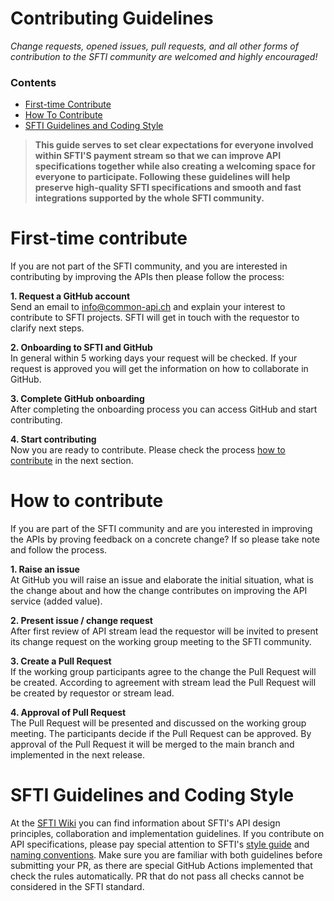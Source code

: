 # Contributing Guidelines

*Change requests, opened issues, pull requests, and all other forms of contribution to the SFTI community are welcomed and highly encouraged!*

### Contents
- [First-time Contribute](#first-time-contribute)
- [How To Contribute](#how-to-contribute)
- [SFTI Guidelines and Coding Style](#sfti-guidelines-and-coding-style)


> **This guide serves to set clear expectations for everyone involved within SFTI'S payment stream so that we can improve API specifications together while also creating a welcoming space for everyone to participate. Following these guidelines will help preserve high-quality SFTI specifications and smooth and fast integrations supported by the whole SFTI community.**

# First-time contribute
If you are not part of the SFTI community, and you are interested in contributing by improving the APIs then please follow the process:

**1. Request a GitHub account**  
Send an email to [info@common-api.ch](mailto:info@common-api.ch) and explain your interest to contribute to SFTI projects. SFTI will get in touch with the requestor to clarify next steps.

**2. Onboarding to SFTI and GitHub**  
In general within 5 working days your request will be checked. If your request is approved you will get the information on how to collaborate in GitHub.

**3. Complete GitHub onboarding**  
After completing the onboarding process you can access GitHub and start contributing.

**4. Start contributing**  
Now you are ready to contribute. Please check the process [how to contribute](#how-to-contribute) in the next section.

# How to contribute
If you are part of the SFTI community and are you interested in improving the APIs by proving feedback on a concrete change? If so please take note and follow the process.

**1. Raise an issue**  
At GitHub you will raise an issue and elaborate the initial situation, what is the change about and how the change contributes on improving the API service (added value).

**2. Present issue / change request**  
After first review of API stream lead the requestor will be invited to present its change request on the working group meeting to the SFTI community.

**3. Create a Pull Request**  
If the working group participants agree to the change the Pull Request will be created.
According to agreement with stream lead the Pull Request will be created by requestor or stream lead.

**4. Approval of Pull Request**  
The Pull Request will be presented and discussed on the working group meeting.
The participants decide if the Pull Request can be approved.
By approval of the Pull Request it will be merged to the main branch and implemented in the next release. 


# SFTI Guidelines and Coding Style
At the [SFTI Wiki](https://github.com/swissfintechinnovations/.github/wiki) you can find information about SFTI's API design principles, collaboration and implementation guidelines. If you contribute on API specifications, please pay special attention to SFTI's [style guide](https://github.com/swissfintechinnovations/.github/wiki/Style-Guide-Common-APIs) and [naming conventions](https://github.com/swissfintechinnovations/.github/wiki/Naming-Conventions). Make sure you are familiar with both guidelines before submitting your PR, as there are special GitHub Actions implemented that check the rules automatically. PR that do not pass all checks cannot be considered in the SFTI standard.